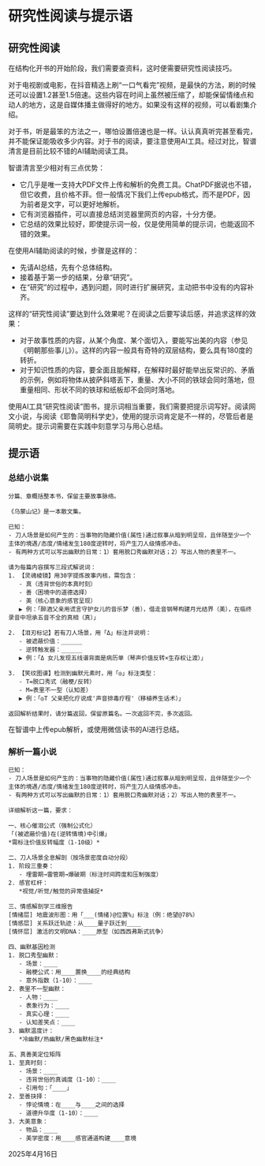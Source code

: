# 研究性阅读与提示语

## 研究性阅读

在结构化开书的开始阶段，我们需要查资料，这时便需要研究性阅读技巧。

对于电视剧或电影，在抖音精选上刷“一口气看完”视频，是最快的方法，刷的时候还可以设置1.2甚至1.5倍速。这些内容在时间上虽然被压缩了，却能保留情绪点和动人的地方，这是自媒体播主做得好的地方。如果没有这样的视频，可以看剧集介绍。

对于书，听是最笨的方法之一，哪怕设置倍速也是一样。认认真真听完甚至看完，并不能保证能吸收多少内容。对于书的阅读，要注意使用AI工具。经过对比，智谱清言是目前比较不错的AI辅助阅读工具。

智谱清言至少相对有三点优势：

- 它几乎是唯一支持大PDF文件上传和解析的免费工具。ChatPDF据说也不错，但它收费，且价格不菲。但一般情况下我们上传epub格式，而不是PDF，因为前者是文字，可以更好地解析。
- 它有浏览器插件，可以直接总结浏览器里网页的内容，十分方便。
- 它总结的效果比较好，即使提示词一般，仅是使用简单的提示词，也能返回不错的效果。

在使用AI辅助阅读的时候，步骤是这样的：

- 先请AI总结，先有个总体结构。
- 接着基于第一步的结果，分章“研究”。
- 在“研究”的过程中，遇到问题，同时进行扩展研究，主动把书中没有的内容补齐。

这样的“研究性阅读”要达到什么效果呢？在阅读之后要写读后感，并追求这样的效果：

- 对于故事性质的内容，从某个角度、某个面切入，要能写出美的内容（参见《明朝那些事儿》）。这样的内容一般具有奇特的双层结构，要么具有180度的转折。
- 对于知识性质的内容，要全面且能解释，在解释时最好能举出反常识的、矛盾的示例，例如将物体从披萨斜塔丢下，重量、大小不同的铁球会同时落地，但重量相同、形状不同的铁球和纸板却不会同时落地。

使用AI工具“研究性阅读”图书，提示词相当重要，我们需要把提示词写好。阅读网文小说，与阅读《耶鲁简明科学史》，使用的提示词肯定是不一样的，尽管后者是简明史。提示词需要在实践中刻意学习与用心总结。

## 提示语

### 总结小说集

```
分篇、章概括整本书，保留主要故事脉络。
```





```
《乌蒙山记》是一本散文集。

已知：
- 刀人场景是如何产生的：当事物的隐藏价值(属性)通过叙事从暗到明呈现，且伴随至少一个主体的境遇/态度/情绪发生180度逆转时，将产生刀人级情感冲击。
- 有两种方式可以写出幽默的日常：1）套用脱口秀幽默对话；2）写出人物的表里不一。

请为每篇内容撰写三段式解说词：
1. 【灵魂棱镜】用30字提炼故事内核，需包含：
   - 真（违背世俗的本真时刻）
   - 善（困境中的道德选择）
   - 美（核心意象的感官呈现）
   ▶ 例：「醉酒父亲用谎言守护女儿的音乐梦（善），借走音钢琴构建月光结界（美），在临终录音中坦承五音不全的真相（真）」

2. 【泪刃标记】若有刀人场景，用「Δ」标注并说明：
   - 被遮蔽价值：______
   - 逆转触发器：______
   ▶ 例：「Δ 女儿发现五线谱背面是病历单（琴声价值反转×生存权让渡）」

3. 【笑纹图谱】检测到幽默元素时，用「◎」标注类型：
   - T=脱口秀式（融梗/反转）
   - M=表里不一型（认知差）
   ▶ 例：「◎T 父亲把化疗说成'声音排毒疗程'（移植养生话术）」
   
返回解析结果时，请分篇返回，保留原篇名。一次返回不完，多次返回。
```

在智谱中上传epub解析，或使用微信读书的AI进行总结。

### 解析一篇小说





```
已知：
- 刀人场景是如何产生的：当事物的隐藏价值(属性)通过叙事从暗到明呈现，且伴随至少一个主体的境遇/态度/情绪发生180度逆转时，将产生刀人级情感冲击。
- 有两种方式可以写出幽默的日常：1）套用脱口秀幽默对话；2）写出人物的表里不一。

详细解析这一篇，要求：

一、核心催泪公式（强制公式化）  
「(被遮蔽价值)在(逆转情境)中引爆」  
*需标注价值反转幅度（1-10级）*

二、刀人场景全息解剖（按场景密度自动分段）  
1. 阶段三重奏：  
   - 埋雷期→雷管期→爆破期（标注时间跨度和压制强度）  
2. 感官杠杆：  
   *视觉/听觉/触觉的异常值捕捉*  

三、情感解剖学三维报告  
[情绪层] 地震波形图：用「___(情绪)@位置%」标注（例：绝望@78%）  
[情感层] 关系跃迁轨迹：从____量子跃迁到____  
[情怀层] 激活的文明DNA：____原型（如西西弗斯式抗争）  

四、幽默基因检测
1. 脱口秀型幽默：  
   - 场景：____  
   - 融梗公式：用____置换____的经典结构  
   - 意外指数（1-10）：____  
2. 表里不一型幽默：  
   - 人物：____  
   - 表象行为：____  
   - 真实心理：____  
   - 认知差笑点：____  
3. 幽默温度计：  
   *冷幽默/热幽默/黑色幽默标注*

五、真善美定位矩阵
1. 至真时刻：  
   - 场景：____  
   - 违背世俗的真诚度（1-10）：____  
   - 引用句：「____」  
2. 至善抉择：  
   - 悖论情境：在____与____之间的选择  
   - 道德升华度（1-10）：____  
3. 大美意象：  
   - 物品：____  
   - 美学密度：用____感官通道构建____意境  
```



2025年4月16日

